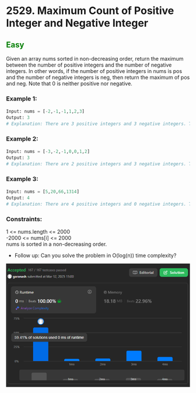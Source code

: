 # 2529. Maximum Count of Positive Integer and Negative Integer

## <span style="color: green">Easy</span>

Given an array nums sorted in non-decreasing order, return the maximum between the number of positive integers and the number of negative integers.
In other words, if the number of positive integers in nums is pos and the number of negative integers is neg, then return the maximum of pos and neg.
Note that 0 is neither positive nor negative.

### Example 1:
```python
Input: nums = [-2,-1,-1,1,2,3]
Output: 3
# Explanation: There are 3 positive integers and 3 negative integers. The maximum count among them is 3.
```
### Example 2:
```python
Input: nums = [-3,-2,-1,0,0,1,2]
Output: 3
# Explanation: There are 2 positive integers and 3 negative integers. The maximum count among them is 3.
```
### Example 3:
```python
Input: nums = [5,20,66,1314]
Output: 4
# Explanation: There are 4 positive integers and 0 negative integers. The maximum count among them is 4.
```

 

### Constraints:

1 <= nums.length <= 2000  
-2000 <= nums[i] <= 2000  
nums is sorted in a non-decreasing order.
 

* Follow up: Can you solve the problem in O(log(n)) time complexity?  

![img.png](result_img/img2529.png)